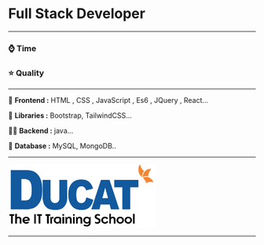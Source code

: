# Full Stack Developer 



<hr>

### ⌚ Time 
### ⭐ Quality 

<hr>

🎪 **Frontend :** HTML , CSS , JavaScript , Es6 , JQuery , React...

🌱 **Libraries :** Bootstrap, TailwindCSS...

👨‍💻 **Backend :** java...

💬 **Database :** MySQL, MongoDB..

<hr>

<a href="https://www.ducatindia.com/" target="_blank"><img src="https://github.com/punitkatiyar/punitkatiyar/blob/main/ducat_logo.png" width="300px"></a>

<hr>

<!--
<img src="techunitbook.gif" width="49%"><img src="coder.gif" width="49%" height="300px">


### A full stack freelancer and consultant is a professional who possesses a wide range of skills and expertise in both frontend and backend development. They have the ability to work independently or as part of a team to deliver end-to-end solutions for clients or businesses.

<hr>
















